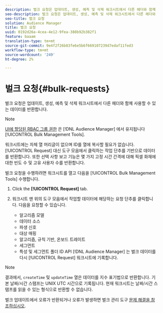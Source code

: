 ```yaml
---
description: 벌크 요청은 업데이트, 생성, 예측 및 삭제 워크시트에서 다른 헤더와 함께 사용할 수 있는 데이터를 반환합니다.
seo-description: 벌크 요청은 업데이트, 생성, 예측 및 삭제 워크시트에서 다른 헤더와 함께 사용할 수 있는 데이터를 반환합니다.
seo-title: 벌크 요청
solution: Audience Manager
title: 벌크 요청
uuid: 0192d26a-4cea-4e12-9fea-388b92b382f1
feature: baaam
translation-type: tm+mt
source-git-commit: 9e4f2f26b83fe6e5b6f669107239d7edaf11fed3
workflow-type: tm+mt
source-wordcount: '249'
ht-degree: 2%

---
```



# 벌크 요청{#bulk-requests}

벌크 요청은 업데이트, 생성, 예측 및 삭제 워크시트에서 다른 헤더와 함께 사용할 수 있는 데이터를 반환합니다.

<!-- 

t_bulk_requests.xml

 -->

>[!NOTE]
>
>[UI에 할당된 RBAC 그룹 권한](../../features/administration/administration-overview.md) 은 [!DNL Audience Manager] 에서 유지됩니다 [!UICONTROL Bulk Management Tools].

워크시트에는 자체 열 머리글이 없으며 ID를 열에 복사할 필요가 없습니다. [!UICONTROL Request] 대신 도구 모음에서 클릭하는 작업 단추를 기반으로 데이터를 반환합니다. 또한 선택 사항 보고 기능은 몇 가지 고정 시간 간격에 대해 픽셀 화재에 대한 빈도 수 및 고유 사용자 수를 반환합니다.

벌크 요청을 수행하려면 워크시트를 열고 다음을 [!UICONTROL Bulk Management Tools] 수행합니다.

1. Click the **[!UICONTROL Request]** tab.
2. 워크시트 맨 위의 도구 모음에서 작업할 데이터에 해당하는 요청 단추를 클릭합니다. 다음을 요청할 수 있습니다.

   * 알고리즘 모델
   * 데이터 소스
   * 파생 신호
   * 대상 매핑
   * 알고리즘, 규칙 기반, 온보드 트레이트
   * 세그먼트
   * 특성 및 세그먼트 폴더 ID
   API [!DNL Audience Manager] 는 벌크 데이터를 다시 [!UICONTROL Request] 워크시트에 기록합니다.

>[!NOTE]
>
>결과에서, `createTime` 및 `updateTime` 열은 데이터를 지수 표기법으로 반환합니다. 기본 날짜/시간 스탬프는 UNIX UTC 시간으로 기록됩니다. 현재 워크시트는 날짜/시간 스탬프를 읽을 수 있는 형식으로 반환할 수 없습니다.

벌크 업데이트에서 오류가 반환되거나 오류가 발생하면 벌크 관리 도구 [문제 해결을 참조하십시오](../../reference/bulk-management-tools/bulk-troubleshooting.md).
